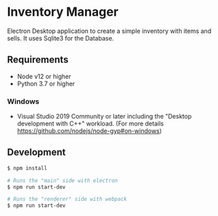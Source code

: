 # Inventory Manager
Electron Desktop application to create a simple inventory with items and sells.
It uses Sqlite3 for the Database.

## Requirements
- Node v12 or higher
- Python 3.7 or higher

### Windows
- Visual Studio 2019 Community or later including the "Desktop development with C++" workload. (For more details https://github.com/nodejs/node-gyp#on-windows)

## Development
```sh
$ npm install

# Runs the "main" side with electron
$ npm run start-dev

# Runs the "renderer" side with webpack
$ npm run start-dev
```
